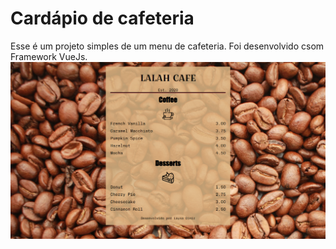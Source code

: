 # Cardápio de cafeteria

Esse é um projeto simples de um menu de cafeteria. Foi desenvolvido csom Framework VueJs.
<img src="/lalah-coffee.png" alt="imagem-do-cardapio"/>